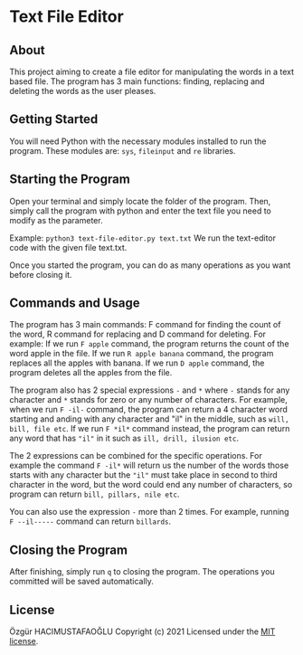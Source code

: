 
# Text File Editor

## About

This project aiming to create a file editor for manipulating the words in a text based file. The program has 3 main functions: finding, replacing and deleting the words as the user pleases.

## Getting Started

You will need Python with the necessary modules installed to run the program. These modules are: `sys`, `fileinput` and `re` libraries.

## Starting the Program

Open your terminal and simply locate the folder of the program. Then, simply call the program with python and enter the text file you need to modify as the parameter. 

Example: `python3 text-file-editor.py text.txt` We run the text-editor code with the given file text.txt.

Once you started the program, you can do as many operations as you want before closing it.

## Commands and Usage  

The program has 3 main commands: F command for finding the count of the  word, R command for replacing and D command for deleting. For example: If we run `F apple` command, the program returns the count of the word apple in the file. If we run `R apple banana` command, the program replaces all the apples with banana. If we run `D apple` command, the program deletes all the apples from the file. 

The program also has 2 special expressions `-` and `*` where `-` stands for any character and `*` stands for zero or any number of characters. For example, when we run `F -il-` command, the program can return a 4 character word starting and anding with any character and "il" in the middle, such as `will, bill, file etc`. If we run `F *il*` command instead, the program can return any word that has `"il"` in it such as `ill, drill, ilusion etc`. 

The 2 expressions can be combined for the specific operations. For example the command `F -il*` will return us the number of the words those starts with any character but the `"il"` must take place in second to third character in the word, but the word could end any number of characters, so program can return `bill, pillars, nile etc`.

You can also use the expression `-` more than 2 times. For example, running `F --il-----` command can return `billards`.

## Closing the Program

After finishing, simply run `q` to closing the program. The operations you committed will be saved automatically.


## License

Özgür HACIMUSTAFAOĞLU
Copyright (c) 2021
Licensed under the [MIT license](LICENSE).
